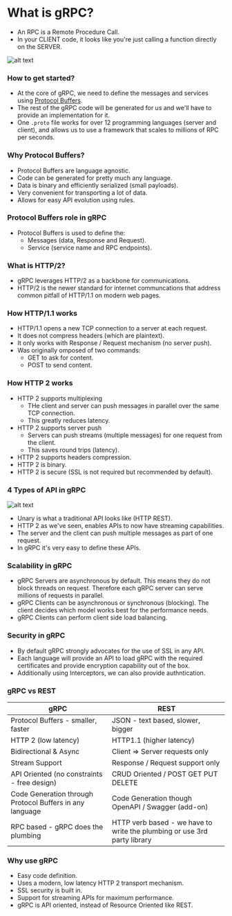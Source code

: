 # What is gRPC?
- An RPC is a Remote Procedure Call.
- In your CLIENT code, it looks like you're just calling a function directly on the SERVER.

![alt text](https://grpc.io/img/landing-2.svg)

### How to get started?
- At the core of gRPC, we need to define the messages and services using [Protocol Buffers](https://developers.google.com/protocol-buffers).
- The rest of the gRPC code will be generated for us and we'll have to provide an implementation for it. 
- One `.proto` file works for over 12 programming languages (server and client), and allows us to use a framework that scales to millions of RPC per seconds.

### Why Protocol Buffers?
- Protocol Buffers are language agnostic.
- Code can be generated for pretty much any language.
- Data is binary and efficiently serialized (small payloads).
- Very convenient for transporting a lot of data.
- Allows for easy API evolution using rules.

### Protocol Buffers role in gRPC
- Protocol Buffers is used to define the:
    * Messages (data, Response and Request).
    * Service (service name and RPC endpoints).

### What is HTTP/2?
- gRPC leverages HTTP/2 as a backbone for communications.
- HTTP/2 is the newer standard for internet communcations that address common pitfall of HTTP/1.1 on modern web pages.

### How HTTP/1.1 works
- HTTP/1.1 opens a new TCP connection to a server at each request.
- It does not compress headers (which are plaintext).
- It only works with Response / Request mechanism (no server push).
- Was originally omposed of two commands:
    * GET to ask for content.
    * POST to send content.

### How HTTP 2 works
- HTTP 2 supports multiplexing
    * THe client and server can push messages in parallel over the same TCP connection.
    * This greatly reduces latency.
- HTTP 2 supports server push
    * Servers can push streams (multiple messages) for one request from the client.
    * This saves round trips (latency).
- HTTP 2 supports headers compression.
- HTTP 2 is binary.
- HTTP 2 is secure (SSL is not required but recommended by default).

### 4 Types of API in gRPC

![alt text](https://i.ibb.co/9sn4Yxn/apiTypes.png)

- Unary is what a traditional API looks like (HTTP REST).
- HTTP 2 as we've seen, enables APIs to now have streaming capabilities.
- The server and the client can push multiple messages as part of one request.
- In gRPC it's very easy to define these APIs.

### Scalability in gRPC
- gRPC Servers are asynchronous by default. This means they do not block threads on request. Therefore each gRPC server can serve millions of requests in parallel.
- gRPC Clients can be asynchronous or synchronous (blocking). The client decides which model works best for the performance needs.
- gRPC Clients can perform client side load balancing.

### Security in gRPC
- By default gRPC strongly advocates for the use of SSL in any API.
- Each language will provide an API to load gRPC with the required certificates and provide encryption capability out of the box.
- Additionally using Interceptors, we can also provide authntication.

### gRPC vs REST

| gRPC | REST  |
|---|---|
| Protocol Buffers - smaller, faster  | JSON - text based, slower, bigger  |
| HTTP 2 (low latency)  | HTTP1.1 (higher latency)  |
| Bidirectional & Async  | Client => Server requests only  |
| Stream Support  | Response / Request support only  |
| API Oriented (no constraints - free design)  | CRUD Oriented / POST GET PUT DELETE  |
| Code Generation through Protocol Buffers in any language  | Code Generation though OpenAPI / Swagger (add-on)  |
| RPC based - gRPC does the plumbing  | HTTP verb based - we have to write the plumbing or use 3rd party library  |

### Why use gRPC
- Easy code definition.
- Uses a modern, low latency HTTP 2 transport mechanism.
- SSL security is built in.
- Support for streaming APIs for maximum performance.
- gRPC is API oriented, instead of Resource Oriented like REST.









